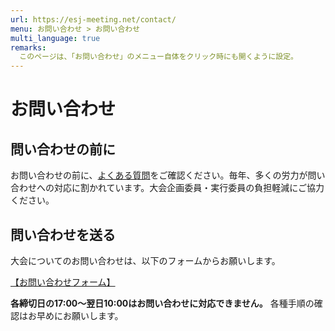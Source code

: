 ```yaml
---
url: https://esj-meeting.net/contact/
menu: お問い合わせ > お問い合わせ
multi_language: true
remarks:
  このページは、「お問い合わせ」のメニュー自体をクリック時にも開くように設定。
---
```


# お問い合わせ

## 問い合わせの前に

お問い合わせの前に、[よくある質問](/faq)をご確認ください。毎年、多くの労力が問い合わせへの対応に割かれています。大会企画委員・実行委員の負担軽減にご協力ください。

## 問い合わせを送る

大会についてのお問い合わせは、以下のフォームからお願いします。

[【お問い合わせフォーム】](https://otoiawase.jp/do/public/form/seitai/2)

**各締切日の17:00〜翌日10:00はお問い合わせに対応できません。** 各種手順の確認はお早めにお願いします。
